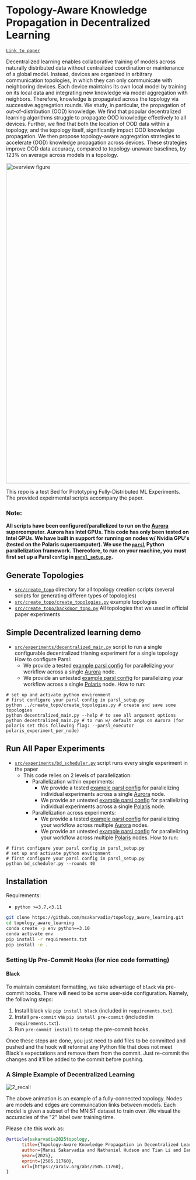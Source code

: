 # Topology-Aware Knowledge Propagation in Decentralized Learning

[`Link to paper`](https://arxiv.org/abs/2505.11760)

Decentralized learning enables collaborative training of models across naturally distributed data without centralized coordination or maintenance of a global model. Instead, devices are organized in arbitrary communication topologies, in which they can only communicate with neighboring devices. Each device maintains its own local model by training on its local data and integrating new knowledge via model aggregation with neighbors. Therefore, knowledge is propagated across the topology via successive aggregation rounds. We study, in particular, the propagation of out-of-distribution (OOD) knowledge. We find that popular decentralized learning algorithms struggle to propagate OOD knowledge effectively to all devices. Further, we find that both the location of OOD data within a topology, and the topology itself, significantly impact OOD knowledge propagation. We then propose topology-aware aggregation strategies to accelerate (OOD) knowledge propagation across devices. These strategies improve OOD data accuracy, compared to topology-unaware baselines, by 123% on average across models in a
topology.

<img width="875" alt="overview figure" src="https://github.com/user-attachments/assets/8c96adde-4e4b-4cde-90ea-a07490497e82" />

This repo is a test Bed for Prototyping Fully-Distributed ML Experiments. The provided expeirmental scripts accompany the paper.



### Note:
**All scripts have been configured/parallelized to run on the [Aurora](https://www.anl.gov/aurora) supercomputer. Aurora has Intel GPUs. This code has only been tested on Intel GPUs. We have built in support for running on nodes w/ Nvidia GPU's (tested on the Polaris supercomputer). We use the [`parsl`](https://parsl.readthedocs.io/en/stable/index.html) Python parallelization framework. Thereofore, to run on your machine, you must first set up a Parsl `config` in [`parsl_setup.py`](https://github.com/msakarvadia/distributed_ml/blob/main/src/experiments/parsl_setup.py).**

## Generate Topologies

- [`src/create_topo`](https://github.com/msakarvadia/distributed_ml/tree/main/src/create_topo) directory for all topology creation scripts (several scripts for generating differen types of topologies)
- [`src/create_topo/create_topologies.py`](https://github.com/msakarvadia/distributed_ml/blob/main/src/create_topo/create_topologies.py) example topologies
- [`src/create_topo/backdoor_topo.py`](https://github.com/msakarvadia/distributed_ml/blob/main/src/create_topo/backdoor_topo.py) All topologies that we used in official paper experiments

## Simple Decentralized learning demo

- [`src/experiments/decentralized_main.py`](https://github.com/msakarvadia/distributed_ml/blob/main/src/experiments/decentralized_main.py) script to run a single configurable decentralized trianing experiment for a single topology
How to configure Parsl:
  - We provide a tested [example parsl config](https://github.com/msakarvadia/distributed_ml/blob/main/src/experiments/parsl_setup.py#L168) for parallelizing your workflow across a single [Aurora](https://www.alcf.anl.gov/aurora) node.
  - We provide an untested [example parsl config](https://github.com/msakarvadia/distributed_ml/blob/main/src/experiments/parsl_setup.py#L194) for parallelizing your workflow across a single [Polaris](https://www.alcf.anl.gov/polaris) node.
How to run:
```
# set up and activate python environment
# first configure your parsl config in parsl_setup.py
python ../create_topo/create_topologies.py # create and save some topologies
python decentralized_main.py --help # to see all argument options
python decentralized_main.py # to run w/ default args on Aurora (for polaris set this following flag: --parsl_executor polaris_experiment_per_node)
```

## Run All Paper Experiments

- [`src/experiments/bd_scheduler.py`](https://github.com/msakarvadia/distributed_ml/blob/main/src/experiments/bd_scheduler.py) script runs every single experiment in the paper
  - This code relies on 2 levels of parallelization:
    - Parallelization within experiments:
      - We provide a tested [example parsl config](https://github.com/msakarvadia/distributed_ml/blob/main/src/experiments/parsl_setup.py#L168) for parallelizing individual experiments across a single [Aurora](https://www.alcf.anl.gov/aurora) node.
      - We provide an untested [example parsl config](https://github.com/msakarvadia/distributed_ml/blob/main/src/experiments/parsl_setup.py#L194) for parallelizing individual experiments across a single [Polaris](https://www.alcf.anl.gov/polaris) node.
    - Parallelization across experiments:
      - We provide a tested [example parsl config](https://github.com/msakarvadia/distributed_ml/blob/main/src/experiments/parsl_setup.py#L144) for parallelizing your workflow across multiple [Aurora](https://www.alcf.anl.gov/aurora) nodes.
      - We provide an untested [example parsl config](https://github.com/msakarvadia/distributed_ml/blob/main/src/experiments/parsl_setup.py#L119) for parallelizing your workflow across multiple [Polaris](https://www.alcf.anl.gov/polaris) nodes.
How to run:
```
# first configure your parsl config in parsl_setup.py
# set up and activate python environment
# first configure your parsl config in parsl_setup.py
python bd_scheduler.py --rounds 40 
```

## Installation

Requirements:
- `python >=3.7,<3.11`
```bash
git clone https://github.com/msakarvadia/topology_aware_learning.git
cd topology_aware_learning
conda create -p env python==3.10
conda activate env
pip install -r requirements.txt
pip install -e .
```
### Setting Up Pre-Commit Hooks (for nice code formatting)

#### Black

To maintain consistent formatting, we take advantage of `black` via pre-commit hooks.
There will need to be some user-side configuration. Namely, the following steps:

1. Install black via `pip install black` (included in `requirements.txt`).
2. Install `pre-commit` via `pip install pre-commit` (included in `requirements.txt`).
3. Run `pre-commit install` to setup the pre-commit hooks.

Once these steps are done, you just need to add files to be committed and pushed and the hook will reformat any Python file that does not meet Black's expectations and remove them from the commit. Just re-commit the changes and it'll be added to the commit before pushing.

### A Simple Example of Decentralized Learning
![2_recall](https://github.com/user-attachments/assets/210ab91c-d411-4b09-bc8e-b86e64d20fc3)

The above animation is an example of a fully-connected topology. Nodes are models and edges are commuincation links between models. Each model is given a subset of the MNIST dataset to train over. We visual the accuracies of the "2" label over training time.

Please cite this work as:

```bibtex
@article{sakarvadia2025topology,
      title={Topology-Aware Knowledge Propagation in Decentralized Learning}, 
      author={Mansi Sakarvadia and Nathaniel Hudson and Tian Li and Ian Foster and Kyle Chard},
      year={2025},
      eprint={2505.11760},
      url={https://arxiv.org/abs/2505.11760}, 
}
```
